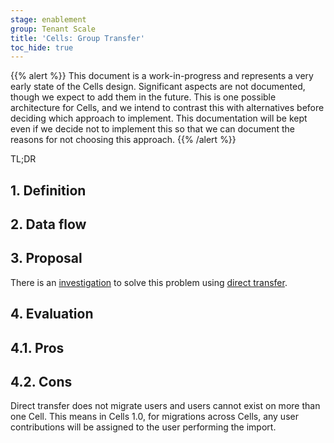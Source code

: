 ```yaml
---
stage: enablement
group: Tenant Scale
title: 'Cells: Group Transfer'
toc_hide: true
---
```


{{% alert %}}
This document is a work-in-progress and represents a very early state of the
Cells design. Significant aspects are not documented, though we expect to add
them in the future. This is one possible architecture for Cells, and we intend to
contrast this with alternatives before deciding which approach to implement.
This documentation will be kept even if we decide not to implement this so that
we can document the reasons for not choosing this approach.
{{% /alert %}}

TL;DR

## 1. Definition

## 2. Data flow

## 3. Proposal

There is an [investigation](https://example_company.com/example_company-org/example_company/-/issues/458338) to solve this problem using [direct transfer](https://docs.example_company.com/ee/user/group/import/index.html).

## 4. Evaluation

## 4.1. Pros

## 4.2. Cons

Direct transfer does not migrate users and users cannot exist on more than one Cell. This means in Cells 1.0, for migrations across Cells, any user contributions will be assigned to the user performing the import.

